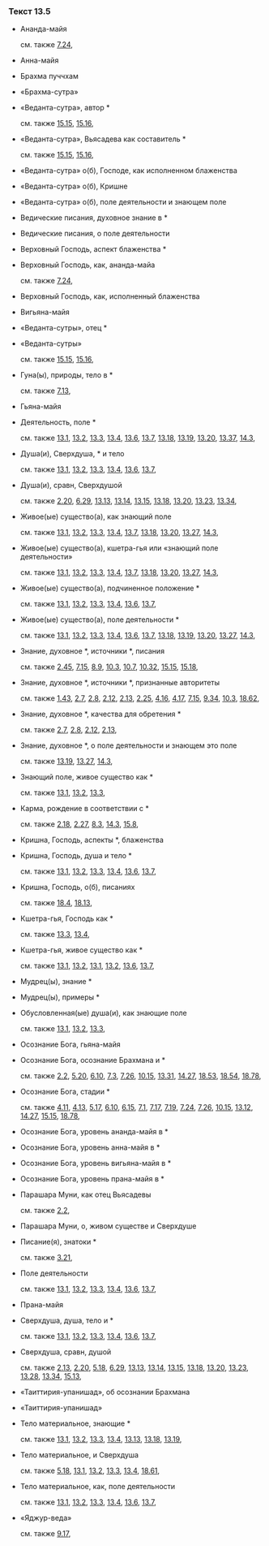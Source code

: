 ### Текст 13.5
	
- Ананда-майя

	см. также  [7.24](../07/0724.md), 
	
- Анна-майя

	
- Брахма пуччхам

	
- «Брахма-сутра»

	
- «Веданта-сутра», автор \*

	см. также  [15.15](../15/1515.md),  [15.16](../15/1516.md), 
	
- «Веданта-сутра», Вьясадева как составитель \*

	см. также  [15.15](../15/1515.md),  [15.16](../15/1516.md), 
	
- «Веданта-сутра» о(б), Господе, как исполненном блаженства

	
- «Веданта-сутра» о(б), Кришне

	
- «Веданта-сутра» о(б), поле деятельности и знающем поле

	
- Ведические писания, духовное знание в \*

	
- Ведические писания, о поле деятельности

	
- Верховный Господь, аспект блаженства \*

	
- Верховный Господь, как, ананда-майа

	см. также  [7.24](../07/0724.md), 
	
- Верховный Господь, как, исполненный блаженства

	
- Вигьяна-майя

	
- «Веданта-сутры», отец \*

	
- «Веданта-сутры»

	см. также  [15.15](../15/1515.md),  [15.16](../15/1516.md), 
	
- Гуна(ы), природы, тело в \*

	см. также  [7.13](../07/0713.md), 
	
- Гьяна-майя

	
- Деятельность, поле \*

	см. также  [13.1](../13/1301.md),  [13.2](../13/1302.md),  [13.3](../13/1303.md),  [13.4](../13/1304.md),  [13.6](../13/1306.md),  [13.7](../13/1307.md),  [13.18](../13/1318.md),  [13.19](../13/1319.md),  [13.20](../13/1320.md),  [13.37](../13/1337.md),  [14.3](../14/1403.md), 
	
- Душа(и), Сверхдуша, \* и тело

	см. также  [13.1](../13/1301.md),  [13.2](../13/1302.md),  [13.3](../13/1303.md),  [13.4](../13/1304.md),  [13.6](../13/1306.md),  [13.7](../13/1307.md), 
	
- Душа(и), сравн, Сверхдушой

	см. также  [2.20](../02/0220.md),  [6.29](../06/0629.md),  [13.13](../13/1313.md),  [13.14](../13/1314.md),  [13.15](../13/1315.md),  [13.18](../13/1318.md),  [13.20](../13/1320.md),  [13.23](../13/1323.md),  [13.34](../13/1334.md), 
	
- Живое(ые) существо(а), как знающий поле

	см. также  [13.1](../13/1301.md),  [13.2](../13/1302.md),  [13.3](../13/1303.md),  [13.4](../13/1304.md),  [13.7](../13/1307.md),  [13.18](../13/1318.md),  [13.20](../13/1320.md),  [13.27](../13/1327.md),  [14.3](../14/1403.md), 
	
- Живое(ые) существо(а), кшетра-гья или «знающий поле деятельности»

	см. также  [13.1](../13/1301.md),  [13.2](../13/1302.md),  [13.3](../13/1303.md),  [13.4](../13/1304.md),  [13.7](../13/1307.md),  [13.18](../13/1318.md),  [13.20](../13/1320.md),  [13.27](../13/1327.md),  [14.3](../14/1403.md), 
	
- Живое(ые) существо(а), подчиненное положение \*

	см. также  [13.1](../13/1301.md),  [13.2](../13/1302.md),  [13.3](../13/1303.md),  [13.4](../13/1304.md),  [13.6](../13/1306.md),  [13.7](../13/1307.md), 
	
- Живое(ые) существо(а), поле деятельности \*

	см. также  [13.1](../13/1301.md),  [13.2](../13/1302.md),  [13.3](../13/1303.md),  [13.4](../13/1304.md),  [13.6](../13/1306.md),  [13.7](../13/1307.md),  [13.18](../13/1318.md),  [13.19](../13/1319.md),  [13.20](../13/1320.md),  [13.27](../13/1327.md),  [14.3](../14/1403.md), 
	
- Знание, духовное \*, источники \*, писания

	см. также  [2.45](../02/0245.md),  [7.15](../07/0715.md),  [8.9](../08/0809.md),  [10.3](../10/1003.md),  [10.7](../10/1007.md),  [10.32](../10/1032.md),  [15.15](../15/1515.md),  [15.18](../15/1518.md), 
	
- Знание, духовное \*, источники \*, признанные авторитеты

	см. также  [1.43](../01/0143.md),  [2.7](../02/0207.md),  [2.8](../02/0208.md),  [2.12](../02/0212.md),  [2.13](../02/0213.md),  [2.25](../02/0225.md),  [4.16](../04/0416.md),  [4.17](../04/0417.md),  [7.15](../07/0715.md),  [9.34](../09/0934.md),  [10.3](../10/1003.md),  [18.62](../18/1862.md), 
	
- Знание, духовное \*, качества для обретения \*

	см. также  [2.7](../02/0207.md),  [2.8](../02/0208.md),  [2.12](../02/0212.md),  [2.13](../02/0213.md), 
	
- Знание, духовное \*, о поле деятельности и знающем это поле

	см. также  [13.19](../13/1319.md),  [13.27](../13/1327.md),  [14.3](../14/1403.md), 
	
- Знающий поле, живое существо как \*

	см. также  [13.1](../13/1301.md),  [13.2](../13/1302.md),  [13.3](../13/1303.md), 
	
- Карма, рождение в соответствии с \*

	см. также  [2.18](../02/0218.md),  [2.27](../02/0227.md),  [8.3](../08/0803.md),  [14.3](../14/1403.md),  [15.8](../15/1508.md), 
	
- Кришна, Господь, аспекты \*, блаженства

	
- Кришна, Господь, душа и тело \*

	см. также  [13.1](../13/1301.md),  [13.2](../13/1302.md),  [13.3](../13/1303.md),  [13.4](../13/1304.md),  [13.6](../13/1306.md),  [13.7](../13/1307.md), 
	
- Кришна, Господь, о(б), писаниях

	см. также  [18.4](../18/1804.md),  [18.13](../18/1813.md), 
	
- Кшетра-гья, Господь как \*

	см. также  [13.3](../13/1303.md),  [13.4](../13/1304.md), 
	
- Кшетра-гья, живое существо как \*

	см. также  [13.1](../13/1301.md),  [13.2](../13/1302.md),  [13.1](../13/1301.md),  [13.2](../13/1302.md),  [13.6](../13/1306.md),  [13.7](../13/1307.md), 
	
- Мудрец(ы), знание \*

	
- Мудрец(ы), примеры \*

	
- Обусловленная(ые) душа(и), как знающие поле

	см. также  [13.1](../13/1301.md),  [13.2](../13/1302.md),  [13.3](../13/1303.md), 
	
- Осознание Бога, гьяна-майя

	
- Осознание Бога, осознание Брахмана и \*

	см. также  [2.2](../02/0202.md),  [5.20](../05/0520.md),  [6.10](../06/0610.md),  [7.3](../07/0703.md),  [7.26](../07/0726.md),  [10.15](../10/1015.md),  [13.31](../13/1331.md),  [14.27](../14/1427.md),  [18.53](../18/1853.md),  [18.54](../18/1854.md),  [18.78](../18/1878.md), 
	
- Осознание Бога, стадии \*

	см. также  [4.11](../04/0411.md),  [4.13](../04/0413.md),  [5.17](../05/0517.md),  [6.10](../06/0610.md),  [6.15](../06/0615.md),  [7.1](../07/0701.md),  [7.17](../07/0717.md),  [7.19](../07/0719.md),  [7.24](../07/0724.md),  [7.26](../07/0726.md),  [10.15](../10/1015.md),  [13.12](../13/1312.md),  [14.27](../14/1427.md),  [15.15](../15/1515.md),  [18.78](../18/1878.md), 
	
- Осознание Бога, уровень ананда-майя в \*

	
- Осознание Бога, уровень анна-майя в \*

	
- Осознание Бога, уровень вигьяна-майя в \*

	
- Осознание Бога, уровень прана-майя в \*

	
- Парашара Муни, как отец Вьясадевы

	см. также  [2.2](../02/0202.md), 
	
- Парашара Муни, о, живом существе и Сверхдуше

	
- Писание(я), знатоки \*

	см. также  [3.21](../03/0321.md), 
	
- Поле деятельности

	см. также  [13.1](../13/1301.md),  [13.2](../13/1302.md),  [13.3](../13/1303.md),  [13.4](../13/1304.md),  [13.6](../13/1306.md),  [13.7](../13/1307.md), 
	
- Прана-майя

	
- Сверхдуша, душа, тело и \*

	см. также  [13.1](../13/1301.md),  [13.2](../13/1302.md),  [13.3](../13/1303.md),  [13.4](../13/1304.md),  [13.6](../13/1306.md),  [13.7](../13/1307.md), 
	
- Сверхдуша, сравн, душой

	см. также  [2.13](../02/0213.md),  [2.20](../02/0220.md),  [5.18](../05/0518.md),  [6.29](../06/0629.md),  [13.13](../13/1313.md),  [13.14](../13/1314.md),  [13.15](../13/1315.md),  [13.18](../13/1318.md),  [13.20](../13/1320.md),  [13.23](../13/1323.md),  [13.28](../13/1328.md),  [13.34](../13/1334.md),  [15.13](../15/1513.md), 
	
- «Таиттирия-упанишад», об осознании Брахмана

	
- «Таиттирия-упанишад»

	
- Тело материальное, знающие \*

	см. также  [13.1](../13/1301.md),  [13.2](../13/1302.md),  [13.3](../13/1303.md),  [13.4](../13/1304.md),  [13.13](../13/1313.md),  [13.18](../13/1318.md),  [13.19](../13/1319.md), 
	
- Тело материальное, и Сверхдуша

	см. также  [5.18](../05/0518.md),  [13.1](../13/1301.md),  [13.2](../13/1302.md),  [13.3](../13/1303.md),  [13.4](../13/1304.md),  [18.61](../18/1861.md), 
	
- Тело материальное, как, поле деятельности

	см. также  [13.1](../13/1301.md),  [13.2](../13/1302.md),  [13.3](../13/1303.md),  [13.4](../13/1304.md),  [13.6](../13/1306.md),  [13.7](../13/1307.md), 
	
- «Яджур-веда»

	см. также  [9.17](../09/0917.md), 
